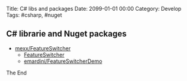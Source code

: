 Title:  C# libs and packages
Date: 2099-01-01 00:00
Category: Develop
Tags: #csharp, #nuget

## C# librarie and Nuget packages

* [mexx/FeatureSwitcher](https://github.com/mexx/FeatureSwitcher)
    * [FeatureSwitcher](https://slides.com/mexx/featureswitcher#/)
    * [emardini/FeatureSwitcherDemo](https://github.com/emardini/FeatureSwitcherDemo)

The End